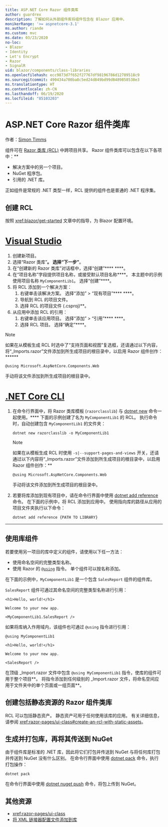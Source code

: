 ```yaml
---
title: ASP.NET Core Razor 组件类库
author: guardrex
description: 了解如何从外部组件库将组件包含在 Blazor 应用中。
monikerRange: '>= aspnetcore-3.1'
ms.author: riande
ms.custom: mvc
ms.date: 03/23/2020
no-loc:
- Blazor
- Identity
- Let's Encrypt
- Razor
- SignalR
uid: blazor/components/class-libraries
ms.openlocfilehash: ecc9873d7f652f27767df98196786d12789518c9
ms.sourcegitcommit: 490434a700ba8c5ed24d849bd99d8489858538e3
ms.translationtype: HT
ms.contentlocale: zh-CN
ms.lasthandoff: 06/19/2020
ms.locfileid: "85103203"
---
```

# <a name="aspnet-core-razor-components-class-libraries"></a>ASP.NET Core Razor 组件类库

作者：[Simon Timms](https://github.com/stimms)

组件可在 [Razor 类库 (RCL)](xref:razor-pages/ui-class) 中跨项目共享。 Razor 组件类库可以包含在以下各项中：**

* 解决方案中的另一个项目。
* NuGet 程序包。
* 引用的 .NET 库。

正如组件是常规的 .NET 类型一样，RCL 提供的组件也是普通的 .NET 程序集。

## <a name="create-an-rcl"></a>创建 RCL

按照 <xref:blazor/get-started> 文章中的指导，为 Blazor 配置环境。

# <a name="visual-studio"></a>[Visual Studio](#tab/visual-studio)

1. 创建新项目。
1. 选择“Razor 类库”****。 选择“下一步”****。
1. 在“创建新的 Razor 类库”对话框中，选择“创建”**** ****。
1. 在“项目名称”字段提供项目名称，或接受默认项目名称****。 本主题中的示例使用项目名称 `MyComponentLib1`。 选择“创建”****。
1. 将 RCL 添加到一个解决方案：
   1. 右键单击该解决方案。 选择“添加” > “现有项目”**** ****。
   1. 导航到 RCL 的项目文件。
   1. 选择 RCL 的项目文件 (.csproj)**。
1. 从应用中添加 RCL 的引用：
   1. 右键单击该应用项目。 选择“添加” > “引用”**** ****。
   1. 选择 RCL 项目。 选择“确定”****。

> [!NOTE]
> 如果在从模板生成 RCL 时选中了“支持页面和视图”复选框，还请通过以下内容，将“_Imports.razor”文件添加到所生成项目的根目录中，以启用 Razor 组件创作：******
>
> ```razor
> @using Microsoft.AspNetCore.Components.Web
> ```
>
> 手动将该文件添加到所生成项目的根目录中。

# <a name="net-core-cli"></a>[.NET Core CLI](#tab/netcore-cli)

1. 在命令行界面中，将 Razor 类库模板 (`razorclasslib`) 与 [dotnet new](/dotnet/core/tools/dotnet-new) 命令一起使用。**** 下面的示例创建了名为 `MyComponentLib1` 的 RCL。 执行命令时，自动创建包含 `MyComponentLib1` 的文件夹：

   ```dotnetcli
   dotnet new razorclasslib -o MyComponentLib1
   ```

   > [!NOTE]
   > 如果在从模板生成 RCL 时使用 `-s|--support-pages-and-views` 开关，还请通过以下内容将“_Imports.razor”文件添加到所生成项目的根目录中，以启用 Razor 组件创作：**
   >
   > ```razor
   > @using Microsoft.AspNetCore.Components.Web
   > ```
   >
   > 手动将该文件添加到所生成项目的根目录中。

1. 若要将库添加到现有项目中，请在命令行界面中使用 [dotnet add reference](/dotnet/core/tools/dotnet-add-reference) 命令。 在下面的示例中，将 RCL 添加到应用中。 使用指向库的路径从应用的项目文件夹执行以下命令：

   ```dotnetcli
   dotnet add reference {PATH TO LIBRARY}
   ```

---

## <a name="consume-a-library-component"></a>使用库组件

若要使用另一项目的库中定义的组件，请使用以下任一方法：

* 使用命名空间的完整类型名称。
* 使用 Razor 的 [`@using`](xref:mvc/views/razor#using) 指令。 单个组件可以按名称添加。

在下面的示例中，`MyComponentLib1` 是一个包含 `SalesReport` 组件的组件库。

`SalesReport` 组件可通过其命名空间的完整类型名称进行引用：

```razor
<h1>Hello, world!</h1>

Welcome to your new app.

<MyComponentLib1.SalesReport />
```

如果将库纳入作用域内，该组件也可通过 `@using` 指令进行引用：

```razor
@using MyComponentLib1

<h1>Hello, world!</h1>

Welcome to your new app.

<SalesReport />
```

在顶级 _Import.razor 文件中包含 `@using MyComponentLib1` 指令，使库的组件可用于整个项目**。 将指令添加到任何级别的 _Import.razor 文件，将命名空间应用于文件夹中的单个页面或一组页面**。

## <a name="create-a-razor-components-class-library-with-static-assets"></a>创建包括静态资源的 Razor 组件类库

RCL 可以包括静态资产。 静态资产可用于任何使用该库的应用。 有关详细信息，请参阅 <xref:razor-pages/ui-class#create-an-rcl-with-static-assets>。

## <a name="build-pack-and-ship-to-nuget"></a>生成并打包库，再将其传送到 NuGet

由于组件库是标准的 .NET 库，因此将它们打包并传送到 NuGet 与将任何库打包并传送到 NuGet 没有什么区别。 在命令行界面中使用 [dotnet pack](/dotnet/core/tools/dotnet-pack) 命令，执行打包操作：

```dotnetcli
dotnet pack
```

在命令行界面中使用 [dotnet nuget push](/dotnet/core/tools/dotnet-nuget-push) 命令，将包上传到 NuGet。

## <a name="additional-resources"></a>其他资源

* <xref:razor-pages/ui-class>
* [将 XML 链接器配置文件添加到库](xref:blazor/host-and-deploy/configure-linker#add-an-xml-linker-configuration-file-to-a-library)

